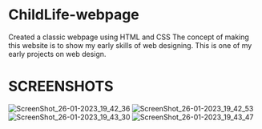 # ChildLife-webpage
Created a classic webpage using HTML and CSS
The concept of making this website is to show my early skills of web designing.
This is one of my early projects on web design.

# SCREENSHOTS 
![ScreenShot_26-01-2023_19_42_36](https://user-images.githubusercontent.com/38237718/214857958-4518c58c-9861-4d80-9775-2a458fd2e275.jpg)
![ScreenShot_26-01-2023_19_42_53](https://user-images.githubusercontent.com/38237718/214857981-e918d4a0-1a42-4164-b08f-61d30d4e1504.jpg)
![ScreenShot_26-01-2023_19_43_30](https://user-images.githubusercontent.com/38237718/214857999-e4d570c2-4221-46c8-9c43-50e81053acf0.png)
![ScreenShot_26-01-2023_19_43_47](https://user-images.githubusercontent.com/38237718/214858014-8943e445-ff3e-4f0f-bec5-90076850709c.png)
